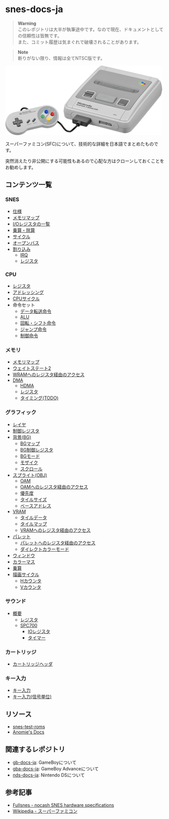 # snes-docs-ja

>**Warning**  
> このレポジトリは大半が執筆途中です。なので現在、ドキュメントとしての信頼性は皆無です。  
> また、コミット履歴は気まぐれで破壊されることがあります。

>**Note**  
> 断りがない限り、情報は全てNTSC版です。

<img src="images/sfc.webp" height="220" />

スーパーファミコン(SFC)について、技術的な詳細を日本語でまとめたものです。

突然消えたり非公開にする可能性もあるので心配な方はクローンしておくことをお勧めします。

## コンテンツ一覧

### SNES

- [仕様](spec.md)
- [メモリマップ](memory/)
- [I/Oレジスタの一覧](ioreg.md)
- [乗算・除算](muldiv.md)
- [サイクル](cycle.md)
- [オープンバス](openbus.md)
- [割り込み](interrupt/)
    - [IRQ](interrupt/irq.md)
    - [レジスタ](interrupt/ioreg.md)

### CPU

- [レジスタ](65xx/register.md)
- [アドレッシング](65xx/addressing.md)
- [CPUサイクル](65xx/cycle.md)
- 命令セット
    - [データ転送命令](65xx/isa/transfer.md)
    - [ALU](65xx/isa/alu.md)
    - [回転・シフト命令](65xx/isa/rotate_shift.md)
    - [ジャンプ命令](65xx/isa/jump.md)
    - [制御命令](65xx/isa/control.md)

### メモリ

- [メモリマップ](memory/)
- [ウェイトステート2](memory/ws2.md)
- [WRAMへのレジスタ経由のアクセス](memory/wram.md)
- [DMA](memory/dma/)
    - [HDMA](memory/dma/hdma.md)
    - [レジスタ](memory/dma/ioreg.md)
    - [タイミング(TODO)](memory/dma/timing.md)

### グラフィック

- [レイヤ](video/layer.md)
- [制御レジスタ](video/control.md)
- [背景(BG)](video/bg/)
    - [BGマップ](video/bg/bgmap.md)
    - [BG制御レジスタ](video/bg/control.md) 
    - [BGモード](video/bg/mode.md)
    - [モザイク](video/bg/mosaic.md)
    - [スクロール](video/bg/scroll.md)
- [スプライト(OBJ)](video/obj/)
    - [OAM](video/obj/oam.md)
    - [OAMへのレジスタ経由のアクセス](memory/oam.md)
    - [優先度](video/obj/priority.md)
    - [タイルサイズ](video/obj/obsel.md)
    - [ベースアドレス](video/obj/obsel.md)
- [VRAM](video/vram.md)
    - [タイルデータ](video/vram.md#-8x8タイルデータ-bg-and-obj)
    - [タイルマップ](video/bg/bgmap.md)
    - [VRAMへのレジスタ経由のアクセス](memory/vram.md)
- [パレット](video/palette.md)
    - [パレットへのレジスタ経由のアクセス](memory/palette.md)
    - [ダイレクトカラーモード](video/palette.md#ダイレクトカラーモード)
- [ウィンドウ](video/window.md)
- [カラーマス](video/colormath.md)
- [乗算](video/mul.md)
- [描画サイクル](video/scanline.md)
    - [Hカウンタ](video/scanline.md)
    - [Vカウンタ](video/scanline.md)

### サウンド

- [概要](sound/)
    - [レジスタ](sound/ioreg.md)
    - [SPC700](sound/spc700/)
        - [IOレジスタ](sound/spc700/ioreg.md)
        - [タイマー](sound/spc700/timer.md)

### カートリッジ

- [カートリッジヘッダ](cartridge/header.md)

### キー入力

- [キー入力](keypad/joypad.md)
- [キー入力(信号単位)](keypad/signal.md)

## リソース

- [snes-test-roms](https://github.com/akatsuki105/snes-test-roms)
- [Anomie's Docs](./others/anomie/)

## 関連するレポジトリ

- [gb-docs-ja](https://github.com/akatsuki105/gb-docs-ja): GameBoyについて
- [gba-docs-ja](https://github.com/akatsuki105/gba-docs-ja): GameBoy Advanceについて
- [nds-docs-ja](https://github.com/akatsuki105/nds-docs-ja): Nintendo DSについて

## 参考記事

- [Fullsnes - nocash SNES hardware specifications](https://problemkaputt.de/fullsnes.htm)
- [Wikipedia - スーパーファミコン](https://ja.wikipedia.org/wiki/%E3%82%B9%E3%83%BC%E3%83%91%E3%83%BC%E3%83%95%E3%82%A1%E3%83%9F%E3%82%B3%E3%83%B3)
